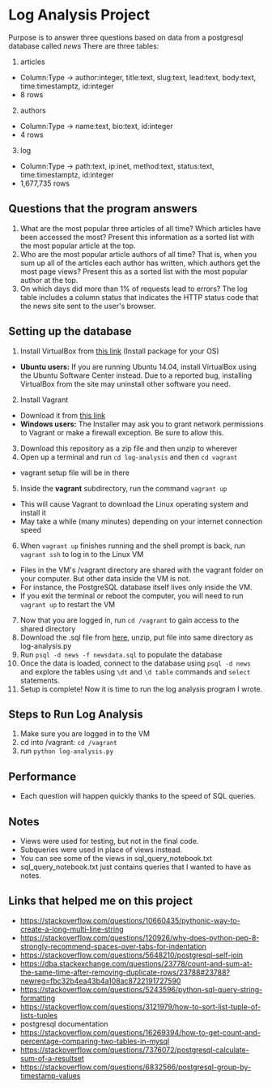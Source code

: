 # Log Analysis Project
Purpose is to answer three questions based on data from a postgresql database called _news_
There are three tables:
1. articles
  * Column:Type -> author:integer, title:text, slug:text, lead:text, body:text, time:timestamptz, id:integer
  * 8 rows
2. authors
  * Column:Type -> name:text, bio:text, id:integer
  * 4 rows
3. log
  * Column:Type -> path:text, ip:inet, method:text, status:text, time:timestamptz, id:integer
  * 1,677,735 rows

## Questions that the program answers
1. What are the most popular three articles of all time? Which articles have been accessed the most? Present this information as a sorted list with the most popular article at the top.
2. Who are the most popular article authors of all time? That is, when you sum up all of the articles each author has written, which authors get the most page views? Present this as a sorted list with the most popular author at the top.
3. On which days did more than 1% of requests lead to errors? The log table includes a column status that indicates the HTTP status code that the news site sent to the user's browser.

## Setting up the database
1. Install VirtualBox from [this link](https://www.virtualbox.org/wiki/Downloads) (Install package for your OS)
  * **Ubuntu users:** If you are running Ubuntu 14.04, install VirtualBox using the Ubuntu Software Center instead. Due to a reported bug, installing VirtualBox from the site may uninstall other software you need.
2. Install Vagrant
  * Download it from [this link](https://www.vagrantup.com/downloads.html)
  * **Windows users:** The Installer may ask you to grant network permissions to Vagrant or make a firewall exception. Be sure to allow this.
3. Download this repository as a zip file and then unzip to wherever
4. Open up a terminal and run `cd log-analysis` and then `cd vagrant`
  * vagrant setup file will be in there
5. Inside the **vagrant** subdirectory, run the command `vagrant up`
  * This will cause Vagrant to download the Linux operating system and install it
  * May take a while (many minutes) depending on your internet connection speed
6. When `vagrant up` finishes running and the shell prompt is back, run `vagrant ssh` to log in to the Linux VM
  * Files in the VM's /vagrant directory are shared with the vagrant folder on your computer. But other data inside the VM is not.
  * For instance, the PostgreSQL database itself lives only inside the VM.
  * If you exit the terminal or reboot the computer, you will need to run `vagrant up` to restart the VM
7. Now that you are logged in, run `cd /vagrant` to gain access to the shared directory
8. Download the .sql file from [here](https://d17h27t6h515a5.cloudfront.net/topher/2016/August/57b5f748_newsdata/newsdata.zip), unzip, put file into same directory as log-analysis.py
9. Run `psql -d news -f newsdata.sql` to populate the database
10. Once the data is loaded, connect to the database using `psql -d news` and explore the tables using `\dt` and `\d table` commands and `select` statements.
11. Setup is complete! Now it is time to run the log analysis program I wrote.


## Steps to Run Log Analysis
1. Make sure you are logged in to the VM
2. cd into /vagrant: `cd /vagrant`
3. run `python log-analysis.py`

## Performance
* Each question will happen quickly thanks to the speed of SQL queries.

## Notes
* Views were used for testing, but not in the final code.  
* Subqueries were used in place of views instead.
* You can see some of the views in sql_query_notebook.txt
* sql_query_notebook.txt just contains queries that I wanted to have as notes.

## Links that helped me on this project
* https://stackoverflow.com/questions/10660435/pythonic-way-to-create-a-long-multi-line-string
* https://stackoverflow.com/questions/120926/why-does-python-pep-8-strongly-recommend-spaces-over-tabs-for-indentation
* https://stackoverflow.com/questions/5648210/postgresql-self-join
* https://dba.stackexchange.com/questions/23778/count-and-sum-at-the-same-time-after-removing-duplicate-rows/23788#23788?newreg=fbc32b4ea43b4a108ac8722191727590
* https://stackoverflow.com/questions/5243596/python-sql-query-string-formatting
* https://stackoverflow.com/questions/3121979/how-to-sort-list-tuple-of-lists-tuples
* postgresql documentation
* https://stackoverflow.com/questions/16269394/how-to-get-count-and-percentage-comparing-two-tables-in-mysql
* https://stackoverflow.com/questions/7376072/postgresql-calculate-sum-of-a-resultset
* https://stackoverflow.com/questions/6832566/postgresql-group-by-timestamp-values
